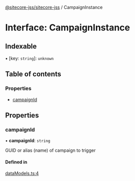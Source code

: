 [@sitecore-jss/sitecore-jss](../README.md) / CampaignInstance

# Interface: CampaignInstance

## Indexable

▪ [key: `string`]: `unknown`

## Table of contents

### Properties

- [campaignId](CampaignInstance.md#campaignid)

## Properties

### campaignId

• **campaignId**: `string`

GUID or alias (name) of campaign to trigger

#### Defined in

[dataModels.ts:4](https://github.com/Sitecore/jss/blob/f5c66a8c/packages/sitecore-jss/src/tracking/dataModels.ts#L4)
